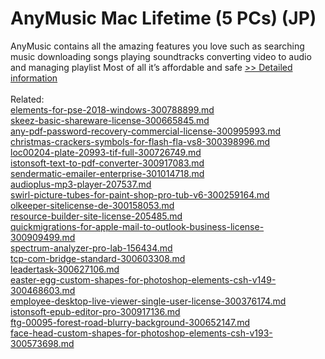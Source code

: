 # AnyMusic Mac Lifetime (5 PCs) (JP)
AnyMusic contains all the amazing features you love such as searching music downloading songs playing soundtracks converting video to audio and managing playlist Most of all it’s affordable and safe
[>> Detailed information](https://secure.shareit.com/shareit/product.html?productid=300849321&affiliateid=200057808)<br/><br/>Related:
<br />[elements-for-pse-2018-windows-300788899.md](https://github.com/downloadplanet/downloadplanet/blob/main/elements-for-pse-2018-windows-300788899.md)<br />[skeez-basic-shareware-license-300665845.md](https://github.com/downloadplanet/downloadplanet/blob/main/skeez-basic-shareware-license-300665845.md)<br />[any-pdf-password-recovery-commercial-license-300995993.md](https://github.com/downloadplanet/downloadplanet/blob/main/any-pdf-password-recovery-commercial-license-300995993.md)<br />[christmas-crackers-symbols-for-flash-fla-vs8-300398996.md](https://github.com/downloadplanet/downloadplanet/blob/main/christmas-crackers-symbols-for-flash-fla-vs8-300398996.md)<br />[loc00204-plate-20993-tif-full-300726749.md](https://github.com/downloadplanet/downloadplanet/blob/main/loc00204-plate-20993-tif-full-300726749.md)<br />[istonsoft-text-to-pdf-converter-300917083.md](https://github.com/downloadplanet/downloadplanet/blob/main/istonsoft-text-to-pdf-converter-300917083.md)<br />[sendermatic-emailer-enterprise-301014718.md](https://github.com/downloadplanet/downloadplanet/blob/main/sendermatic-emailer-enterprise-301014718.md)<br />[audioplus-mp3-player-207537.md](https://github.com/downloadplanet/downloadplanet/blob/main/audioplus-mp3-player-207537.md)<br />[swirl-picture-tubes-for-paint-shop-pro-tub-v6-300259164.md](https://github.com/downloadplanet/downloadplanet/blob/main/swirl-picture-tubes-for-paint-shop-pro-tub-v6-300259164.md)<br />[olkeeper-sitelicense-de-300158053.md](https://github.com/downloadplanet/downloadplanet/blob/main/olkeeper-sitelicense-de-300158053.md)<br />[resource-builder-site-license-205485.md](https://github.com/downloadplanet/downloadplanet/blob/main/resource-builder-site-license-205485.md)<br />[quickmigrations-for-apple-mail-to-outlook-business-license-300909499.md](https://github.com/downloadplanet/downloadplanet/blob/main/quickmigrations-for-apple-mail-to-outlook-business-license-300909499.md)<br />[spectrum-analyzer-pro-lab-156434.md](https://github.com/downloadplanet/downloadplanet/blob/main/spectrum-analyzer-pro-lab-156434.md)<br />[tcp-com-bridge-standard-300603308.md](https://github.com/downloadplanet/downloadplanet/blob/main/tcp-com-bridge-standard-300603308.md)<br />[leadertask-300627106.md](https://github.com/downloadplanet/downloadplanet/blob/main/leadertask-300627106.md)<br />[easter-egg-custom-shapes-for-photoshop-elements-csh-v149-300468603.md](https://github.com/downloadplanet/downloadplanet/blob/main/easter-egg-custom-shapes-for-photoshop-elements-csh-v149-300468603.md)<br />[employee-desktop-live-viewer-single-user-license-300376174.md](https://github.com/downloadplanet/downloadplanet/blob/main/employee-desktop-live-viewer-single-user-license-300376174.md)<br />[istonsoft-epub-editor-pro-300917136.md](https://github.com/downloadplanet/downloadplanet/blob/main/istonsoft-epub-editor-pro-300917136.md)<br />[ftg-00095-forest-road-blurry-background-300652147.md](https://github.com/downloadplanet/downloadplanet/blob/main/ftg-00095-forest-road-blurry-background-300652147.md)<br />[face-head-custom-shapes-for-photoshop-elements-csh-v193-300573698.md](https://github.com/downloadplanet/downloadplanet/blob/main/face-head-custom-shapes-for-photoshop-elements-csh-v193-300573698.md)
